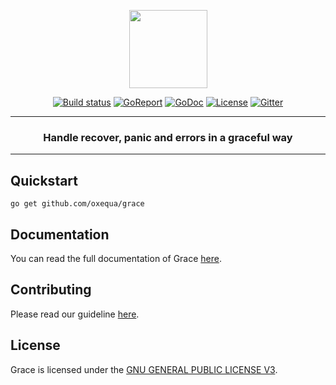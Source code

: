 <p align="center">
  <img src="https://i.imgur.com/8b6ngnu.png" width="125px">
</p>
<p align="center">
  <a href="https://travis-ci.org/oxequa/grace"><img src="https://img.shields.io/travis/oxequa/grace.svg?style=flat-square" alt="Build status"></a>
  <a href="https://goreportcard.com/report/github.com/oxequa/grace"><img src="https://goreportcard.com/badge/github.com/oxequa/grace?style=flat-square" alt="GoReport"></a>
  <a href="http://godoc.org/github.com/oxequa/grace"><img src="http://img.shields.io/badge/go-documentation-blue.svg?style=flat-square" alt="GoDoc"></a>
  <a href="https://raw.githubusercontent.com/oxequa/grace/master/LICENSE"><img src="https://img.shields.io/aur/license/yaourt.svg?style=flat-square" alt="License"></a>
  <a href="https://gitter.im/oxequa/grace?utm_source=badge&utm_medium=badge&utm_campaign=pr-badge&utm_content=badge"><img src="https://img.shields.io/gitter/room/oxequa/grace.svg?style=flat-square" alt="Gitter"></a>
</p>
<hr>
<h3 align="center">Handle recover, panic and errors in a graceful way</h3>
<hr>

## Quickstart

```
go get github.com/oxequa/grace
```

## Documentation

You can read the full documentation of Grace [here](https://grace.oxequa.com).

## Contributing

Please read our guideline [here](CONTRIBUTING.md).

## License

Grace is licensed under the [GNU GENERAL PUBLIC LICENSE V3](LICENSE).
